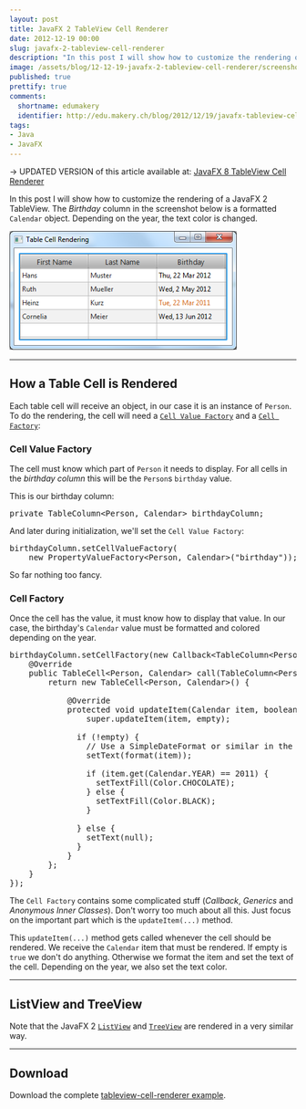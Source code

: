 ```yaml
---
layout: post
title: JavaFX 2 TableView Cell Renderer
date: 2012-12-19 00:00
slug: javafx-2-tableview-cell-renderer
description: "In this post I will show how to customize the rendering of a JavaFX TableView."
image: /assets/blog/12-12-19-javafx-2-tableview-cell-renderer/screenshot-01.png
published: true
prettify: true
comments: 
  shortname: edumakery
  identifier: http://edu.makery.ch/blog/2012/12/19/javafx-tableview-cell-renderer/
tags:
- Java
- JavaFX
---
```


<div class="alert alert-danger">
  &rarr; UPDATED VERSION of this article available at: <a href="/blog/javafx-8-tableview-cell-renderer/" class="alert-link">JavaFX 8 TableView Cell Renderer</a>
</div>

In this post I will show how to customize the rendering of a JavaFX 2 TableView. The *Birthday* column in the screenshot below is a formatted `Calendar` object. Depending on the year, the text color is changed. 

![TableView Cell Renderer](/assets/blog/12-12-19-javafx-2-tableview-cell-renderer/screenshot-01.png)


* * *

## How a Table Cell is Rendered

Each table cell will receive an object, in our case it is an instance of `Person`. To do the rendering, the cell will need a [`Cell Value Factory`](http://docs.oracle.com/javafx/2/api/javafx/scene/control/TableColumn.html#setCellValueFactory(javafx.util.Callback)) and a [`Cell Factory`](http://docs.oracle.com/javafx/2/api/javafx/scene/control/TableColumn.html#setCellFactory(javafx.util.Callback)):


### Cell Value Factory

The cell must know which part of `Person` it needs to display. For all cells in the *birthday column* this will be the `Person`s `birthday` value.

This is our birthday column:

<pre class="prettyprint lang-java">
private TableColumn&lt;Person, Calendar&gt; birthdayColumn;
</pre>

And later during initialization, we'll set the `Cell Value Factory`:

<pre class="prettyprint lang-java">
birthdayColumn.setCellValueFactory(
    new PropertyValueFactory&lt;Person, Calendar&gt;("birthday"));
</pre>

So far nothing too fancy.


### Cell Factory

Once the cell has the value, it must know how to display that value. In our case, the birthday's `Calendar` value must be formatted and colored depending on the year.

<pre class="prettyprint lang-java">
birthdayColumn.setCellFactory(new Callback&lt;TableColumn&lt;Person, Calendar&gt;, TableCell&lt;Person, Calendar&gt;&gt;() {
	@Override
	public TableCell&lt;Person, Calendar&gt; call(TableColumn&lt;Person, Calendar&gt; param) {
		return new TableCell&lt;Person, Calendar&gt;() {
    
			@Override
			protected void updateItem(Calendar item, boolean empty) {
				super.updateItem(item, empty);
        
              if (!empty) {
                // Use a SimpleDateFormat or similar in the format method
                setText(format(item));
                
                if (item.get(Calendar.YEAR) == 2011) {
                  setTextFill(Color.CHOCOLATE);
                } else {
                  setTextFill(Color.BLACK);
                }
                
              } else {
                setText(null);
              }
			}
		};
	}
});
</pre>


The `Cell Factory` contains some complicated stuff (*Callback*, *Generics* and *Anonymous Inner Classes*). Don't worry too much about all this. Just focus on the important part which is the `updateItem(...)` method. 

This `updateItem(...)` method gets called whenever the cell should be rendered. We receive the `Calendar` item that must be rendered. If empty is `true` we don't do anything. Otherwise we format the item and set the text of the cell. Depending on the year, we also set the text color.


* * *

## ListView and TreeView

Note that the JavaFX 2 [`ListView`](http://docs.oracle.com/javafx/2/api/javafx/scene/control/ListView.html) and [`TreeView`](http://docs.oracle.com/javafx/2/api/javafx/scene/control/TreeView.html) are rendered in a very similar way.


* * *

## Download
Download the complete [tableview-cell-renderer example](/assets/blog/12-12-19-javafx-2-tableview-cell-renderer/javafx-tableview-cell-renderer.zip).
